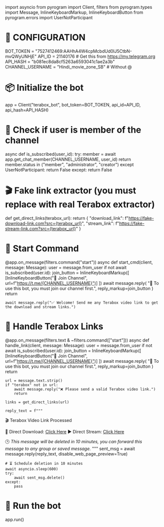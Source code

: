 import asyncio
from pyrogram import Client, filters
from pyrogram.types import Message, InlineKeyboardMarkup, InlineKeyboardButton
from pyrogram.errors import UserNotParticipant

# 🔧 CONFIGURATION
BOT_TOKEN = "7527412469:AAHhA4W4cpMcbdUd0IJ5CtbN-mvQWyUNHjE"
API_ID = 21140176  # Get this from https://my.telegram.org
API_HASH = "b081ec8da8cf5263a6593041c1ae2a3b"
CHANNEL_USERNAME = "Hindi_movie_zone_SB"  # Without @

# 📦 Initialize the bot
app = Client("terabox_bot", bot_token=BOT_TOKEN, api_id=API_ID, api_hash=API_HASH)

# 🛑 Check if user is member of the channel
async def is_subscribed(user_id):
    try:
        member = await app.get_chat_member(CHANNEL_USERNAME, user_id)
        return member.status in ("member", "administrator", "creator")
    except UserNotParticipant:
        return False
    except:
        return False

# 🎬 Fake link extractor (you must replace with real Terabox extractor)
def get_direct_links(terabox_url):
    return {
        "download_link": f"https://fake-download-link.com?src={terabox_url}",
        "stream_link": f"https://fake-stream-link.com?src={terabox_url}"
    }

# 🚪 Start Command
@app.on_message(filters.command("start"))
async def start_cmd(client, message: Message):
    user = message.from_user
    if not await is_subscribed(user.id):
        join_button = InlineKeyboardMarkup([
            [InlineKeyboardButton("📢 Join Channel", url=f"https://t.me/{CHANNEL_USERNAME}")]
        ])
        await message.reply(
            "🚫 To use this bot, you must join our channel first.",
            reply_markup=join_button
        )
        return

    await message.reply("✅ Welcome! Send me any Terabox video link to get the download and stream links.")

# 🔗 Handle Terabox Links
@app.on_message(filters.text & ~filters.command(["start"]))
async def handle_link(client, message: Message):
    user = message.from_user
    if not await is_subscribed(user.id):
        join_button = InlineKeyboardMarkup([
            [InlineKeyboardButton("📢 Join Channel", url=f"https://t.me/{CHANNEL_USERNAME}")]
        ])
        await message.reply(
            "🚫 To use this bot, you must join our channel first.",
            reply_markup=join_button
        )
        return

    url = message.text.strip()
    if "terabox" not in url:
        await message.reply("❌ Please send a valid Terabox video link.")
        return

    links = get_direct_links(url)

    reply_text = f"""
🎬 Terabox Video Link Processed

🔗 Direct Download: [Click Here]({links['download_link']})
▶️ Direct Stream: [Click Here]({links['stream_link']})

🕒 _This message will be deleted in 10 minutes, you can forward this message to any group or saved message._
"""
    sent_msg = await message.reply(reply_text, disable_web_page_preview=True)

    # ⏳ Schedule deletion in 10 minutes
    await asyncio.sleep(600)
    try:
        await sent_msg.delete()
    except:
        pass

# 🚀 Run the bot
app.run()
